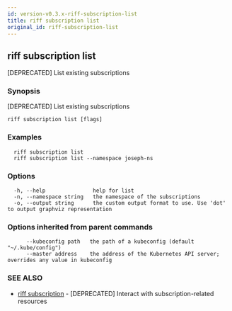 ```yaml
---
id: version-v0.3.x-riff-subscription-list
title: riff subscription list
original_id: riff-subscription-list
---
```

## riff subscription list

[DEPRECATED] List existing subscriptions

### Synopsis

[DEPRECATED] List existing subscriptions

```
riff subscription list [flags]
```

### Examples

```
  riff subscription list
  riff subscription list --namespace joseph-ns
```

### Options

```
  -h, --help               help for list
  -n, --namespace string   the namespace of the subscriptions
  -o, --output string      the custom output format to use. Use 'dot' to output graphviz representation
```

### Options inherited from parent commands

```
      --kubeconfig path   the path of a kubeconfig (default "~/.kube/config")
      --master address    the address of the Kubernetes API server; overrides any value in kubeconfig
```

### SEE ALSO

* [riff subscription](riff_subscription.md)	 - [DEPRECATED] Interact with subscription-related resources

